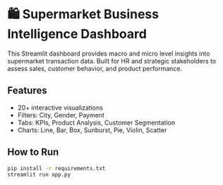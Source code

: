 # 🛍 Supermarket Business Intelligence Dashboard

This Streamlit dashboard provides macro and micro level insights into supermarket transaction data. Built for HR and strategic stakeholders to assess sales, customer behavior, and product performance.

## Features
- 20+ interactive visualizations
- Filters: City, Gender, Payment
- Tabs: KPIs, Product Analysis, Customer Segmentation
- Charts: Line, Bar, Box, Sunburst, Pie, Violin, Scatter

## How to Run

```bash
pip install -r requirements.txt
streamlit run app.py
